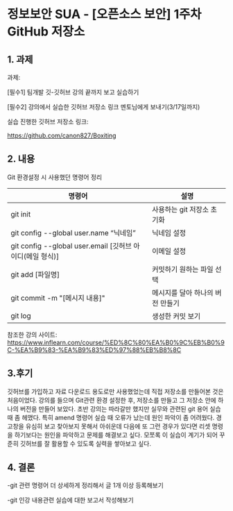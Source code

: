 # 정보보안 SUA - [오픈소스 보안] 1주차 GitHub 저장소



## 1. 과제

과제:

[필수1] 팀개발 깃-깃허브 강의 끝까지 보고 실습하기

[필수2] 강의에서 실습한 깃허브 저장소 링크 멘토님에게 보내기(3/17일까지)

실습 진행한 깃허브 저장소 링크:

https://github.com/canon827/Boxiting

## 2. 내용

Git 환경설정 시 사용했던 명령어 정리

| 명령어                                                    | 설명                             |
| --------------------------------------------------------- | -------------------------------- |
| git init                                                  | 사용하는 git 저장소 초기화       |
| git config --global user.name “닉네임”                    | 닉네임 설정                      |
| git config --global user.email [깃허브 아이디(메일 형식)] | 이메일 설정                      |
| git add [파일명]                                          | 커밋하기 원하는 파일 선택        |
| git commit -m "[메시지 내용]"                             | 메시지를 달아 하나의 버전 만들기 |
| git log                                                   | 생성한 커밋 보기                 |



참조한 강의 사이트: https://www.inflearn.com/course/%ED%8C%80%EA%B0%9C%EB%B0%9C-%EA%B9%83-%EA%B9%83%ED%97%88%EB%B8%8C

## 3.후기

깃허브를 가입하고 자료 다운로드 용도로만 사용했었는데 직접 저장소를 만들어본 것은 처음이었다. 강의를 들으며 Git관련 환경 설정한 후, 저장소를 만들고 그 저장소 안에 하나의 버전을 만들어 보았다. 초반 강의는 따라갈만 했지만 실무와 관련된 git 용어 실습때 좀 헤맸다. 특히 amend 명령어 실습 때 오류가 났는데 원인 파악이 좀 어려웠다. 경고창을 유심히 보고 찾아보지 못해서 아쉬운데 다음에 또 그런 경우가 있다면 리셋 명령을 하기보다는 원인을 파악하고 문제를 해결보고 싶다. 모쪼록 이 실습이 계기가 되어 꾸준히 깃허브를 잘 활용할 수 있도록 실력을 쌓아보고 싶다.



## 4. 결론

-git 관련 명령어 더 상세하게 정리해서 글 1개 이상 등록해보기

-git 인강 내용관련 실습에 대한 보고서 작성해보기